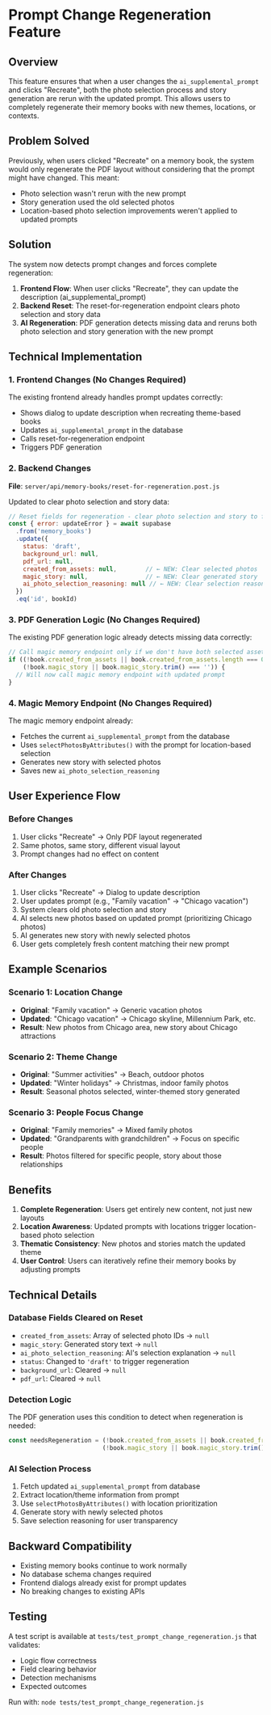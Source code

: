 # Prompt Change Regeneration Feature

## Overview

This feature ensures that when a user changes the `ai_supplemental_prompt` and clicks "Recreate", both the photo selection process and story generation are rerun with the updated prompt. This allows users to completely regenerate their memory books with new themes, locations, or contexts.

## Problem Solved

Previously, when users clicked "Recreate" on a memory book, the system would only regenerate the PDF layout without considering that the prompt might have changed. This meant:
- Photo selection wasn't rerun with the new prompt
- Story generation used the old selected photos
- Location-based photo selection improvements weren't applied to updated prompts

## Solution

The system now detects prompt changes and forces complete regeneration:

1. **Frontend Flow**: When user clicks "Recreate", they can update the description (ai_supplemental_prompt)
2. **Backend Reset**: The reset-for-regeneration endpoint clears photo selection and story data
3. **AI Regeneration**: PDF generation detects missing data and reruns both photo selection and story generation with the new prompt

## Technical Implementation

### 1. Frontend Changes (No Changes Required)

The existing frontend already handles prompt updates correctly:
- Shows dialog to update description when recreating theme-based books
- Updates `ai_supplemental_prompt` in the database
- Calls reset-for-regeneration endpoint
- Triggers PDF generation

### 2. Backend Changes

**File**: `server/api/memory-books/reset-for-regeneration.post.js`

Updated to clear photo selection and story data:

```javascript
// Reset fields for regeneration - clear photo selection and story to force regeneration
const { error: updateError } = await supabase
  .from('memory_books')
  .update({
    status: 'draft',
    background_url: null,
    pdf_url: null,
    created_from_assets: null,        // ← NEW: Clear selected photos
    magic_story: null,                // ← NEW: Clear generated story  
    ai_photo_selection_reasoning: null // ← NEW: Clear selection reasoning
  })
  .eq('id', bookId)
```

### 3. PDF Generation Logic (No Changes Required)

The existing PDF generation logic already detects missing data correctly:

```javascript
// Call magic memory endpoint only if we don't have both selected assets and story
if ((!book.created_from_assets || book.created_from_assets.length === 0) && 
    (!book.magic_story || book.magic_story.trim() === '')) {
  // Will now call magic memory endpoint with updated prompt
}
```

### 4. Magic Memory Endpoint (No Changes Required)

The magic memory endpoint already:
- Fetches the current `ai_supplemental_prompt` from the database
- Uses `selectPhotosByAttributes()` with the prompt for location-based selection
- Generates new story with selected photos
- Saves new `ai_photo_selection_reasoning`

## User Experience Flow

### Before Changes
1. User clicks "Recreate" → Only PDF layout regenerated
2. Same photos, same story, different visual layout
3. Prompt changes had no effect on content

### After Changes
1. User clicks "Recreate" → Dialog to update description
2. User updates prompt (e.g., "Family vacation" → "Chicago vacation")
3. System clears old photo selection and story
4. AI selects new photos based on updated prompt (prioritizing Chicago photos)
5. AI generates new story with newly selected photos
6. User gets completely fresh content matching their new prompt

## Example Scenarios

### Scenario 1: Location Change
- **Original**: "Family vacation" → Generic vacation photos
- **Updated**: "Chicago vacation" → Chicago skyline, Millennium Park, etc.
- **Result**: New photos from Chicago area, new story about Chicago attractions

### Scenario 2: Theme Change  
- **Original**: "Summer activities" → Beach, outdoor photos
- **Updated**: "Winter holidays" → Christmas, indoor family photos
- **Result**: Seasonal photos selected, winter-themed story generated

### Scenario 3: People Focus Change
- **Original**: "Family memories" → Mixed family photos
- **Updated**: "Grandparents with grandchildren" → Focus on specific people
- **Result**: Photos filtered for specific people, story about those relationships

## Benefits

1. **Complete Regeneration**: Users get entirely new content, not just new layouts
2. **Location Awareness**: Updated prompts with locations trigger location-based photo selection
3. **Thematic Consistency**: New photos and stories match the updated theme
4. **User Control**: Users can iteratively refine their memory books by adjusting prompts

## Technical Details

### Database Fields Cleared on Reset
- `created_from_assets`: Array of selected photo IDs → `null`
- `magic_story`: Generated story text → `null` 
- `ai_photo_selection_reasoning`: AI's selection explanation → `null`
- `status`: Changed to `'draft'` to trigger regeneration
- `background_url`: Cleared → `null`
- `pdf_url`: Cleared → `null`

### Detection Logic
The PDF generation uses this condition to detect when regeneration is needed:
```javascript
const needsRegeneration = (!book.created_from_assets || book.created_from_assets.length === 0) && 
                          (!book.magic_story || book.magic_story.trim() === '')
```

### AI Selection Process
1. Fetch updated `ai_supplemental_prompt` from database
2. Extract location/theme information from prompt
3. Use `selectPhotosByAttributes()` with location prioritization
4. Generate story with newly selected photos
5. Save selection reasoning for user transparency

## Backward Compatibility

- Existing memory books continue to work normally
- No database schema changes required
- Frontend dialogs already exist for prompt updates
- No breaking changes to existing APIs

## Testing

A test script is available at `tests/test_prompt_change_regeneration.js` that validates:
- Logic flow correctness
- Field clearing behavior
- Detection mechanisms
- Expected outcomes

Run with: `node tests/test_prompt_change_regeneration.js`
